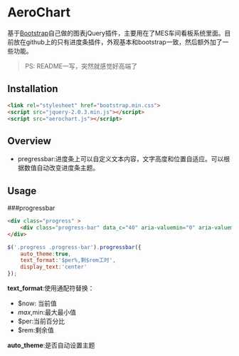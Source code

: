 # AeroChart
基于[Bootstrap](www.bootcss.com)自己做的图表jQuery插件，主要用在了MES车间看板系统里面。目前放在github上的只有进度条插件，外观基本和bootstrap一致，然后额外加了一些功能。

>PS: README一写，突然就感觉好高端了

## Installation
```html
<link rel="stylesheet" href="bootstrap.min.css">
<script src="jquery-2.0.3.min.js"></script>
<script src="aerochart.js"></script>
```


## Overview
* pregressbar:进度条上可以自定义文本内容，文字高度和位置自适应。可以根据数值自动改变进度条主题。


## Usage
###progressbar
```html
<div class="progress" >
    <div class="progress-bar" data_c="40" aria-valuemin="0" aria-valuemax="100" role="progressbar" ></div>
</div>
```
```javascript
$('.progress .progress-bar').progressbar({
    auto_theme:true,
    text_format:'$per%,剩$rem工时',
    display_text:'center'
});
```
**text_format**:使用通配符替换：
* $now: 当前值
* $max,$min:最大最小值
* $per:当前百分比
* $rem:剩余值

**auto_theme**:是否自动设置主题
